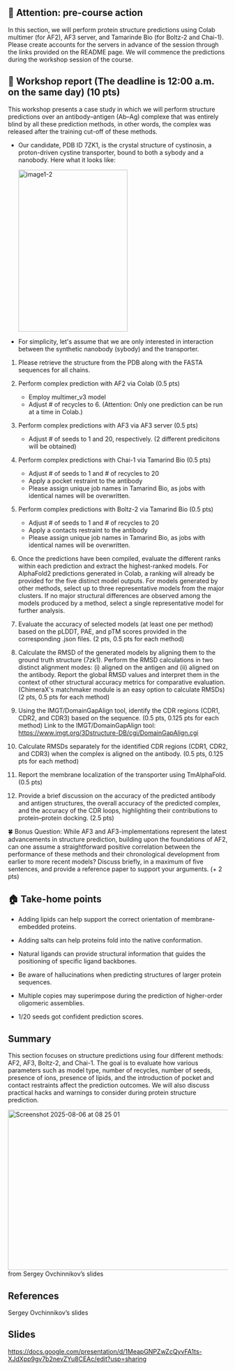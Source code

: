 ## 🚨 Attention: pre-course action 

In this section, we will perform protein structure predictions using Colab multimer (for AF2), AF3 server, and Tamarinde Bio (for Boltz-2 and Chai-1). Please create accounts for the servers in advance of the session through the links provided on the README page. We will commence the predictions during the workshop session of the course.

##  📝 Workshop report (The deadline is 12:00 a.m. on the same day) (10 pts)

This workshop presents a case study in which we will perform structure predictions over an antibody–antigen (Ab–Ag) complexe that was entirely blind by all these prediction methods, in other words, the complex was released after the training cut-off of these methods.

- Our candidate, PDB ID 7ZK1, is the crystal structure of cystinosin, a proton-driven cystine transporter, bound to both a sybody and a nanobody. Here what it looks like:

  <img width="250" height="371" alt="image1-2" src="https://github.com/user-attachments/assets/b822be23-8672-4e5e-89bb-221ef7bfc4f4" />

- For simplicity, let's assume that we are only interested in interaction between the synthetic nanobody (sybody) and the transporter.

1) Please retrieve the structure from the PDB along with the FASTA sequences for all chains.

2) Perform complex prediction with AF2 via Colab (0.5 pts)
   - Employ multimer_v3 model 
   - Adjust # of recycles to 6. (Attention: Only one prediction can be run at a time in Colab.)

3) Perform complex predictions with AF3 via AF3 server (0.5 pts)
   - Adjust # of seeds to 1 and 20, respectively. (2 different predicitons will be obtained)

4) Perform complex predictions with Chai-1 via Tamarind Bio (0.5 pts)
   - Adjust # of seeds to 1 and # of recycles to 20
   - Apply a pocket restraint to the antibody
   - Please assign unique job names in Tamarind Bio, as jobs with identical names will be overwritten.

5) Perform complex predictions with Boltz-2 via Tamarind Bio (0.5 pts)
   - Adjust # of seeds to 1 and # of recycles to 20
   - Apply a contacts restraint to the antibody
   - Please assign unique job names in Tamarind Bio, as jobs with identical names will be overwritten.


6) Once the predictions have been compiled, evaluate the different ranks within each prediction and extract the highest-ranked models. For AlphaFold2 predictions generated in Colab, a ranking will already be provided for the five distinct model outputs. For models generated by other methods, select up to three representative models from the major clusters. If no major structural differences are observed among the models produced by a method, select a single representative model for further analysis.

7) Evaluate the accuracy of selected models (at least one per method) based on the pLDDT, PAE, and pTM scores provided in the corresponding .json files. (2 pts, 0.5 pts for each method)

8) Calculate the RMSD of the generated models by aligning them to the ground truth structure (7zk1). Perform the RMSD calculations in two distinct alignment modes: (i) aligned on the antigen and (ii) aligned on the antibody. Report the global RMSD values and interpret them in the context of other structural accuracy metrics for comparative evaluation. (ChimeraX's matchmaker module is an easy option to calculate RMSDs) (2 pts, 0.5 pts for each method)

9) Using the IMGT/DomainGapAlign tool, identify the CDR regions (CDR1, CDR2, and CDR3) based on the sequence. (0.5 pts, 0.125 pts for each method)
Link to the IMGT/DomainGapAlign tool: https://www.imgt.org/3Dstructure-DB/cgi/DomainGapAlign.cgi

10) Calculate RMSDs separately for the identified CDR regions (CDR1, CDR2, and CDR3) when the complex is aligned on the antibody. (0.5 pts, 0.125 pts for each method)

11) Report the membrane localization of the transporter using TmAlphaFold. (0.5 pts)

12) Provide a brief discussion on the accuracy of the predicted antibody and antigen structures, the overall accuracy of the predicted complex, and the accuracy of the CDR loops, highlighting their contributions to protein–protein docking. (2.5 pts)

🍀 Bonus Question: While AF3 and AF3-implementations represent the latest advancements in structure prediction, building upon the foundations of AF2, can one assume a straightforward positive correlation between the performance of these methods and their chronological development from earlier to more recent models? Discuss briefly, in a maximum of five sentences, and provide a reference paper to support your arguments. (+ 2 pts)

## 🏠 Take-home points

- Adding lipids can help support the correct orientation of membrane-embedded proteins.

- Adding salts can help proteins fold into the native conformation.

- Natural ligands can provide structural information that guides the positioning of specific ligand backbones.

- Be aware of hallucinations when predicting structures of larger protein sequences.

- Multiple copies may superimpose during the prediction of higher-order oligomeric assemblies.

- 1/20 seeds got confident prediction scores.

## Summary

This section focuses on structure predictions using four different methods: AF2, AF3, Boltz-2,
and Chai-1. The goal is to evaluate how various parameters such as model type, number of recycles, number of seeds, presence of ions, presence of lipids, and the introduction of pocket and contact restraints affect the prediction outcomes. We will also discuss practical hacks and warnings to consider during protein structure prediction.

<img width="672" height="367" alt="Screenshot 2025-08-06 at 08 25 01" src="https://github.com/user-attachments/assets/90fc4ece-9bf8-48fc-9658-6fd830207281" />
 from Sergey Ovchinnikov’s slides

## References

Sergey Ovchinnikov’s slides

## Slides

https://docs.google.com/presentation/d/1MeapGNPZwZcQyvFA1ts-XJdXpp9gv7b2nevZYu8CEAc/edit?usp=sharing
